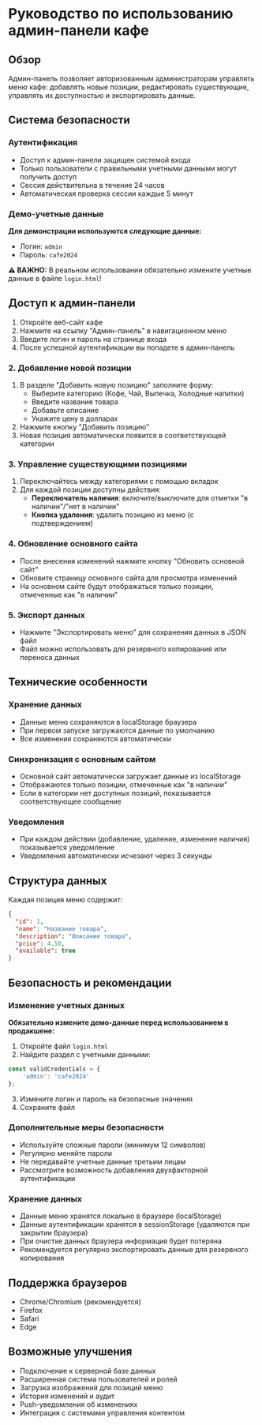 # Руководство по использованию админ-панели кафе

## Обзор
Админ-панель позволяет авторизованным администраторам управлять меню кафе: добавлять новые позиции, редактировать существующие, управлять их доступностью и экспортировать данные.

## Система безопасности
### Аутентификация
- Доступ к админ-панели защищен системой входа
- Только пользователи с правильными учетными данными могут получить доступ
- Сессия действительна в течение 24 часов
- Автоматическая проверка сессии каждые 5 минут

### Демо-учетные данные
**Для демонстрации используются следующие данные:**
- Логин: `admin`
- Пароль: `cafe2024`

**⚠️ ВАЖНО:** В реальном использовании обязательно измените учетные данные в файле `login.html`!

## Доступ к админ-панели
1. Откройте веб-сайт кафе
2. Нажмите на ссылку "Админ-панель" в навигационном меню
3. Введите логин и пароль на странице входа
4. После успешной аутентификации вы попадете в админ-панель

### 2. Добавление новой позиции
1. В разделе "Добавить новую позицию" заполните форму:
   - Выберите категорию (Кофе, Чай, Выпечка, Холодные напитки)
   - Введите название товара
   - Добавьте описание
   - Укажите цену в долларах
2. Нажмите кнопку "Добавить позицию"
3. Новая позиция автоматически появится в соответствующей категории

### 3. Управление существующими позициями
1. Переключайтесь между категориями с помощью вкладок
2. Для каждой позиции доступны действия:
   - **Переключатель наличия**: включите/выключите для отметки "в наличии"/"нет в наличии"
   - **Кнопка удаления**: удалить позицию из меню (с подтверждением)

### 4. Обновление основного сайта
- После внесения изменений нажмите кнопку "Обновить основной сайт"
- Обновите страницу основного сайта для просмотра изменений
- На основном сайте будут отображаться только позиции, отмеченные как "в наличии"

### 5. Экспорт данных
- Нажмите "Экспортировать меню" для сохранения данных в JSON файл
- Файл можно использовать для резервного копирования или переноса данных

## Технические особенности

### Хранение данных
- Данные меню сохраняются в localStorage браузера
- При первом запуске загружаются данные по умолчанию
- Все изменения сохраняются автоматически

### Синхронизация с основным сайтом
- Основной сайт автоматически загружает данные из localStorage
- Отображаются только позиции, отмеченные как "в наличии"
- Если в категории нет доступных позиций, показывается соответствующее сообщение

### Уведомления
- При каждом действии (добавление, удаление, изменение наличия) показывается уведомление
- Уведомления автоматически исчезают через 3 секунды

## Структура данных

Каждая позиция меню содержит:
```json
{
  "id": 1,
  "name": "Название товара",
  "description": "Описание товара",
  "price": 4.50,
  "available": true
}
```

## Безопасность и рекомендации

### Изменение учетных данных
**Обязательно измените демо-данные перед использованием в продакшене:**

1. Откройте файл `login.html`
2. Найдите раздел с учетными данными:
```javascript
const validCredentials = {
    'admin': 'cafe2024'
};
```
3. Измените логин и пароль на безопасные значения
4. Сохраните файл

### Дополнительные меры безопасности
- Используйте сложные пароли (минимум 12 символов)
- Регулярно меняйте пароли
- Не передавайте учетные данные третьим лицам
- Рассмотрите возможность добавления двухфакторной аутентификации

### Хранение данных
- Данные меню хранятся локально в браузере (localStorage)
- Данные аутентификации хранятся в sessionStorage (удаляются при закрытии браузера)
- При очистке данных браузера информация будет потеряна
- Рекомендуется регулярно экспортировать данные для резервного копирования

## Поддержка браузеров
- Chrome/Chromium (рекомендуется)
- Firefox
- Safari
- Edge

## Возможные улучшения
- Подключение к серверной базе данных
- Расширенная система пользователей и ролей
- Загрузка изображений для позиций меню
- История изменений и аудит
- Push-уведомления об изменениях
- Интеграция с системами управления контентом